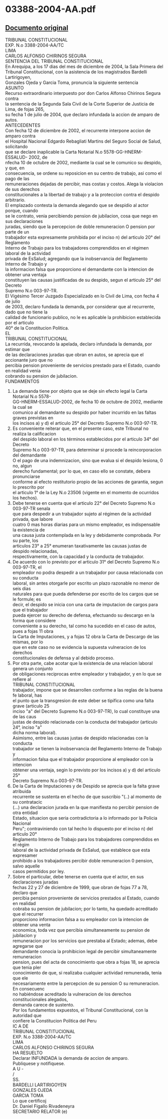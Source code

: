 
03388-2004-AA.pdf
=================
  
[Documento original](https://tc.gob.pe/jurisprudencia/2005/03388-2004-AA.pdf)  
---  
TRIBUNAL CONSTITUCIONAL  
EXP. N.o 3388-2004-AA/TC  
LIMA  
CARLOS ALFONSO CHIRINOS SEGURA  
SENTENCIA DEL TRIBUNAL CONSTITUCIONAL  
En Arequipa, a los 17 dias del mes de diciembre de 2004, la Sala Primera del  
Tribunal Constitucional, con la asistencia de los magistrados Bardelli Lartirigoyen,  
Gonzales Ojeda y Garcia Toma, pronuncia la siguiente sentencia  
ASUNTO  
Recurso extraordinario interpuesto por don Carlos Alfonso Chirinos Segura contra  
la sentencia de la Segunda Sala Civil de la Corte Superior de Justicia de Lima, de fojas 265,  
su fecha 1 de julio de 2004, que declaro infundada la accion de amparo de autos.  
ANTECEDENTES  
Con fecha 12 de diciembre de 2002, el recurrente interpone accion de amparo contra  
el Hospital Nacional Edgardo Rebagliati Martins del Seguro Social de Salud, solicitando  
que se declare inaplicable la Carta Notarial N.o 5578-GG-HNERM-ESSALUD- 2002, de  
nfecha 10 de octubre de 2002, mediante la cual se le comunico su despido, y que, en  
consecuencia, se ordene su reposicion en su centro de trabajo, asi como el pago de las  
remuneraciones dejadas de percibir, mas costas y costos. Alega la violacion de sus derechos  
constitucionales a la libertad de trabajo y a la proteccion contra el despido arbitrario.  
El emplazado contesta la demanda alegando que se despidio al actor porque, cuando  
se le contrato, venia percibiendo pension de jubilacion, cosa que nego en sus declaraciones  
juradas, siendo que la percepcion de doble remuneracion O pension por parte de un  
trabajador esta expresamente prohibida por el inciso n) del articulo 20° del Reglamento  
Interno de Trabajo para los trabajadores comprendidos en el régimen laboral de la actividad  
privada de EsSalud; agregando que la inobservancia del Reglamento Interno de Trabajo y  
la informacion falsa que proporciono el demandante con la intencion de obtener una ventaja  
constituyen las causas justificadas de su despido, segun el articulo 25° del Decreto  
Supremo N.o 003-97-TR.  
El Vigésimo Tercer Juzgado Especializado en lo Civil de Lima, con fecha 4 de julio  
de 2003, declaro fundada la demanda, por considerar que al recurrente, dado que no tiene la  
calidad de funcionario publico, no le es aplicable la prohibicion establecida por el articulo  
40° de la Constitucion Politica.  
EL  
TRIBUNAL CONSTITUCIONAL  
La recurrida, revocando la apelada, declaro infundada la demanda, por estimar que  
de las declaraciones juradas que obran en autos, se aprecia que el accionante juro que no  
percibia pension proveniente de servicios prestado para el Estado, cuando en realidad venia  
cobrando su pension de jubilacion.  
FUNDAMENTOS  
1. La demanda tiene por objeto que se deje sin efecto legal la Carta Notarial N.o 5578-  
GG-HNERM-ESSALUD-2002, de fecha 10 de octubre de 2002, mediante la cual se  
comunico al demandante su despido por haber incurrido en las faltas graves previstas en  
los incisos a) y d) el articulo 25° del Decreto Supremo N.o 003-97-TR.  
2. Es conveniente reiterar que, en el presente caso, este Tribunal no realiza la calificacion  
del despido laboral en los términos establecidos por el articulo 34° del Decreto  
Supremo N.o 003-97-TR, para determinar si procede la reincorporacion del demandante  
O el pago de una indemnizacion, sino que evalua si el despido lesiona, 0 no, algun  
derecho fundamental; por lo que, en caso ello se constate, debera pronunciarse  
conforme al efecto restitutorio propio de las acciones de garantia, segun lo prescrito por  
el articulo 1° de la Ley N.o 23506 (vigente en el momento de ocurridos los hechos).  
3. Debe tenerse en cuenta que el articulo 22° del Decreto Supremo N.o 003-97-TR senala  
que para despedir a un trabajador sujeto al régimen de la actividad privada, que labore  
cuatro 0 mas horas diarias para un mismo empleador, es indispensable la existencia de  
una causa justa contemplada en la ley y debidamente comprobada. Por su parte, los  
articulos 23° a 25° enumeran taxativamente las causas justas de despido relacionadas,  
respectivamente, con la capacidad y la conducta de trabajador.  
4. De acuerdo con lo previsto por el articulo 31° del Decreto Supremo N.o 003-97-TR, el  
empleador no podra despedir a un trabajador por causa relacionada con su conducta  
laboral, sin antes otorgarle por escrito un plazo razonable no menor de seis dias  
naturales para que pueda defenderse por escrito de los cargos que se le formule; es  
decir, el despido se inicia con una carta de imputacion de cargos para que el trabajador  
pueda ejercer su derecho de defensa, efectuando su descargo en la forma que considere  
conveniente a su derecho, tal como ha sucedido en el caso de autos, pues a fojas 11 obra  
la Carta de Imputaciones, y a fojas 12 obra la Carta de Descargo de las mismas, por lo  
que en este caso no se evidencia la supuesta vulneracion de los derechos  
constitucionales de defensa y al debido proceso.  
5. Por otra parte, cabe acotar que la existencia de una relacion laboral genera un conjunto  
de obligaciones reciprocas entre empleador y trabajador, y en lo que se refiere al  
TRIBUNAL CONSTITUCIONAL  
trabajador, impone que se desarrollen conforme a las reglas de la buena fe laboral, has  
el punto que la transgresion de este deber se tipifica como una falta grave (articulo 25  
inciso "a" del Decreto Supremo N.o 003-97-TR), lo cual constituye una de las caus  
justas de despido relacionada con la conducta del trabajador (articulo 24°, inciso "a"  
dicha norma laboral).  
Asimismo, entre las causas justas de despido relacionadas con la conducta  
trabajador se tienen la inobservancia del Reglamento Interno de Trabajo y  
informacion falsa que el trabajador proporcione al empleador con la intencion  
obtener una ventaja, segin lo previsto por los incisos a) y d) del articulo 25°  
Decreto Supremo N.o 003-97-TR.  
6. De la Carta de Imputaciones y de Despido se aprecia que la falta grave atribuida  
recurrente se sustenta en el hecho de que suscribio "(..) al momento de su contratacic  
(...) una declaracion jurada en la que manifiesta no percibir pension de otra entidad  
Estado, situacion que seria contradictoria a lo informado por la Policia Nacional  
Peru"; contraviniendo con tal hecho lo dispuesto por el inciso n) del articulo 20°  
Reglamento Interno de Trabajo para los trabajadores comprendidos en el régim  
laboral de la actividad privada de EsSalud, que establece que esta expresamer  
prohibido a los trabajadores percibir doble remuneracion 0 pension, salvo aquelle  
casos permitidos por ley.  
7. Sobre el particular, debe tenerse en cuenta que el actor, en sus declaraciones juradas  
fechas 22 y 27 de diciembre de 1999, que obran de fojas 77 a 78, declaro que  
percibia pension proveniente de servicios prestados al Estado, cuando en realidad  
cobraba su pension de jubilacion; por lo tanto, ha quedado acreditado que el recurrer  
proporciono informacion falsa a su empleador con la intencion de obtener una venta  
economica, toda vez que percibia simultaneamente su pension de jubilacion y  
remuneracion por los servicios que prestaba al Estado; ademas, debe agregarse que  
demandante conocia la prohibicion legal de percibir simultaneamente remuneracion  
pension, pues del acta de conocimiento que obra a fojas 18, se aprecia que tenia pler  
conocimiento de que, si realizaba cualquier actividad remunerada, tenia que ele  
necesariamente entre la percepcion de su pension O su remuneracion. En consecuenc  
no habiéndose acreditado la vulneracion de los derechos constitucionales alegados,  
demanda carece de sustento.  
Por los fundamentos expuestos, el Tribunal Constitucional, con la autoridad que  
confiere la Constitucion Politica del Peru  
IC A DE  
TRIBUNAL CONSTITUCIONAL  
EXP. N.o 3388-2004-AA/TC  
LIMA  
CARLOS ALFONSO CHIRINOS SEGURA  
HA RESUELTO  
Declarar INFUNDADA la demanda de accion de amparo.  
Publiquese y notifiquese.  
A U -  
/  
SS.  
BARDELLI LARTIRIGOYEN  
GONZALES OJEDA  
GARCIA TOMA  
Lo que certificoj  
Dr. Daniel Figallo Rivadeneyra  
SECRETARIO RELATOR (e)
